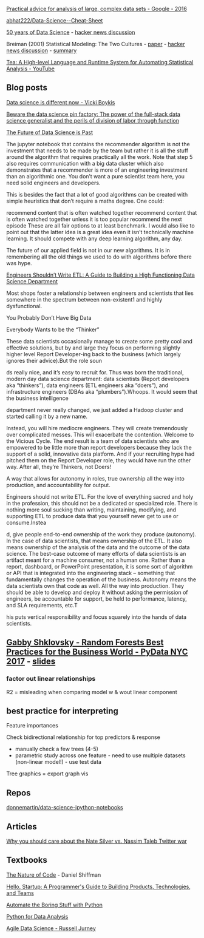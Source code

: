 

[Practical advice for analysis of large, complex data sets - Google - 2016](http://www.unofficialgoogledatascience.com/2016/10/practical-advice-for-analysis-of-large.html)

[abhat222/Data-Science--Cheat-Sheet](https://github.com/abhat222/Data-Science--Cheat-Sheet)

[50 years of Data Science](https://courses.csail.mit.edu/18.337/2015/docs/50YearsDataScience.pdf) - [hacker news discussion](https://news.ycombinator.com/item?id=10431617)

Breiman (2001) Statistical Modeling: The Two Cultures - [paper](https://projecteuclid.org/download/pdf_1/euclid.ss/1009213726) - [hacker news discussion](https://news.ycombinator.com/item?id=19835962) - [summary](http://duboue.net/blog27.html)

[Tea: A High-level Language and Runtime System for Automating Statistical Analysis - YouTube](https://www.youtube.com/watch?v=bBCSeud21YU)

## Blog posts

[Data science is different now - Vicki Boykis](https://veekaybee.github.io/2019/02/13/data-science-is-different/)

[Beware the data science pin factory: The power of the full-stack data science generalist and the perils of division of labor through function](https://multithreaded.stitchfix.com/blog/2019/03/11/FullStackDS-Generalists/)

[The Future of Data Science is Past](http://koaning.io/posts/the-future-is-past/)

The jupyter notebook that contains the recommender algorithm is not the investment that needs to be made by the team but rather it is all the stuff around the algorithm that requires practically all the work. Note that step 5 also requires communication with a big data cluster which also demonstrates that a recommender is more of an engineering investment than an algorithmic one. You don’t want a pure scientist team here, you need solid engineers and developers.

This is besides the fact that a lot of good algorithms can be created with simple heuristics that don’t require a maths degree. One could:

recommend content that is often watched together
recommend content that is often watched together unless it is too popular
recommend the next episode
These are all fair options to at least benchmark. I would also like to point out that the latter idea is a great idea even it isn’t technically machine learning. It should compete with any deep learning algorithm, any day.

The future of our applied field is not in our new algorithms. It is in remembering all the old things we used to do with algorithms before there was hype.

[Engineers Shouldn’t Write ETL: A Guide to Building a High Functioning Data Science Department](https://multithreaded.stitchfix.com/blog/2016/03/16/engineers-shouldnt-write-etl/)

Most shops foster a relationship between engineers and scientists that lies somewhere in the spectrum between non-existent1 and highly dysfunctional.

You Probably Don’t Have Big Data

Everybody Wants to be the “Thinker”

These data scientists occasionally manage to create some pretty cool and effective solutions, but by and large they focus on performing slightly higher level Report Developer-ing back to the business (which largely ignores their advice).But the role soun

ds really nice, and it’s easy to recruit for. Thus was born the traditional, modern day data science department: data scientists (Report developers aka “thinkers”), data engineers (ETL engineers aka “doers”), and infrastructure engineers (DBAs aka “plumbers”).Whoops. It would seem that the business intelligence

 department never really changed, we just added a Hadoop cluster and started calling it by a new name.

 Instead, you will hire mediocre engineers. They will create tremendously over complicated messes. This will exacerbate the contention. Welcome to the Vicious Cycle. The end result is a team of data scientists who are empowered to be little more than report developers because they lack the support of a solid, innovative data platform. And if your recruiting hype had pitched them on the Report Developer role, they would have run the other way. After all, they’re Thinkers, not Doers!

 A way that allows for autonomy in roles, true ownership all the way into production, and accountability for output.

 Engineers should not write ETL. For the love of everything sacred and holy in the profession, this should not be a dedicated or specialized role. There is nothing more soul sucking than writing, maintaining, modifying, and supporting ETL to produce data that you yourself never get to use or consume.Instea

 d, give people end-to-end ownership of the work they produce (autonomy). In the case of data scientists, that means ownership of the ETL. It also means ownership of the analysis of the data and the outcome of the data science. The best-case outcome of many efforts of data scientists is an artifact meant for a machine consumer, not a human one. Rather than a report, dashboard, or PowerPoint presentation, it is some sort of algorithm or API that is integrated into the engineering stack – something that fundamentally changes the operation of the business. Autonomy means the data scientists own that code as well. All the way into production. They should be able to develop and deploy it without asking the permission of engineers, be accountable for support, be held to performance, latency, and SLA requirements, etc.T

 his puts vertical responsibility and focus squarely into the hands of data scientists. 

## [Gabby Shklovsky - Random Forests Best Practices for the Business World - PyData NYC 2017](https://www.youtube.com/watch?v=E7VLE-U07x0) - [slides](https://www.youtube.com/redirect?q=https%3A%2F%2Fwww.slideshare.net%2FPyData%2Frandom-forests-best-practices-for-the-business-world&redir_token=HgV_RBYb_uD_jYV6nYygn8RpyKR8MTU2OTkwODE2N0AxNTY5ODIxNzY3&v=E7VLE-U07x0&event=video_description)

### factor out linear relationships

R2 = misleading when comparing model w & wout linear component

## best practice for interpreting

Feature importances

Check bidirectional relationship for top predictors & response
- manually check a few trees (4-5)
- parametric study across one feature - need to use multiple datasets (non-linear model!)  - use test data

Tree graphics = export graph vis

## Repos

[donnemartin/data-science-ipython-notebooks](https://github.com/donnemartin/data-science-ipython-notebooks)

## Articles

[Why you should care about the Nate Silver vs. Nassim Taleb Twitter war](https://towardsdatascience.com/why-you-should-care-about-the-nate-silver-vs-nassim-taleb-twitter-war-a581dce1f5fc)

## Textbooks

[The Nature of Code](https://natureofcode.com/book/) - Daniel Shiffman

[Hello, Startup: A Programmer's Guide to Building Products, Technologies, and Teams](https://www.amazon.co.uk/gp/product/B016YZWDA4/ref=ppx_yo_dt_b_d_asin_title_o01?ie=UTF8&psc=1)

[Automate the Boring Stuff with Python](https://automatetheboringstuff.com/)

[Python for Data Analysis](http://bedford-computing.co.uk/learning/wp-content/uploads/2015/10/Python-for-Data-Analysis.pdf)

[Agile Data Science - Russell Jurney](https://www.oreilly.com/library/view/agile-data-science/9781449326890/)



